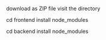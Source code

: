 download as ZIP file 
visit the directory

cd frontend
install node_modules

cd backend
install node_modules
